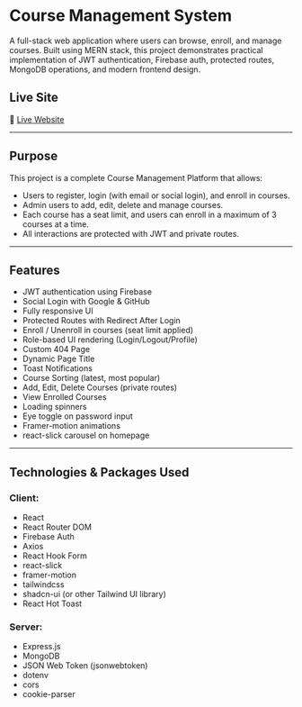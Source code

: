 #  Course Management System

A full-stack web application where users can browse, enroll, and manage courses. Built using MERN stack, this project demonstrates practical implementation of JWT authentication, Firebase auth, protected routes, MongoDB operations, and modern frontend design.

## Live Site
🔗 [Live Website](https://course-management-system-4bb8d.web.app)

---

## Purpose

This project is a complete Course Management Platform that allows:
- Users to register, login (with email or social login), and enroll in courses.
- Admin users to add, edit, delete and manage courses.
- Each course has a seat limit, and users can enroll in a maximum of 3 courses at a time.
- All interactions are protected with JWT and private routes.

---

## Features

- JWT authentication using Firebase
- Social Login with Google & GitHub
- Fully responsive UI
- Protected Routes with Redirect After Login
- Enroll / Unenroll in courses (seat limit applied)
- Role-based UI rendering (Login/Logout/Profile)
- Custom 404 Page
- Dynamic Page Title
- Toast Notifications
- Course Sorting (latest, most popular)
- Add, Edit, Delete Courses (private routes)
- View Enrolled Courses
- Loading spinners
- Eye toggle on password input
- Framer-motion animations
- react-slick carousel on homepage

---

## Technologies & Packages Used

### Client:
- React
- React Router DOM
- Firebase Auth
- Axios
- React Hook Form
- react-slick
- framer-motion
- tailwindcss
- shadcn-ui (or other Tailwind UI library)
- React Hot Toast

### Server:
- Express.js
- MongoDB
- JSON Web Token (jsonwebtoken)
- dotenv
- cors
- cookie-parser





